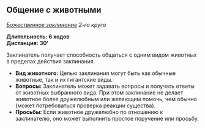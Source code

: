 
## Общение с животными

*[Божественное заклинание](../divine.md) 2-го круга*

**Длительность: 6 ходов**  
**Дистанция: 30’**

Заклинатель получает способность общаться с одним видом животных в пределах действия заклинания.

- **Вид животного:** Целью заклинания могут быть как обычные животные, так и их гигантские виды.
- **Вопросы:** Заклинатель может задавать вопросы и получать ответы от животных выбранного вида. При этом заклинание не делает животное более дружелюбным или желающим помочь, чем обычно (может потребоваться проверка реакции существа).
- **Просьбы:** Если животное дружелюбно по отношению к заклинателю, оно может выполнить простое поручение или просьбу.